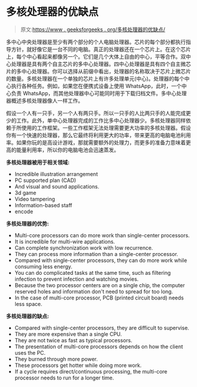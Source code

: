 # 多核处理器的优缺点

> 原文:[https://www . geeksforgeeks . org/多核处理器的优缺点/](https://www.geeksforgeeks.org/advantages-and-disadvantages-of-multicore-processors/)

多中心中央处理器是至少有两个部分的个人电脑处理器。芯片的每个部分都执行指导方针，就好像它是一台不同的电脑。真正的处理器还在一个芯片上。在这个芯片上，每个中心看起来都像另一个。它们是几个大体上自由的中心，平等合作。双中心处理器是具有两个自主芯片的多中心处理器。四中心处理器是具有四个自主微芯片的多中心处理器。你可以选择从前缀中看出，处理器的名称取决于芯片上微芯片的数量。多核处理器在一个单独的芯片上有许多处理单元(中心)。处理器的每个中心执行各种任务。例如，如果您在便携式设备上使用 WhatsApp，此时，一个中心负责 WhatsApp，而其他处理器中心可能同时用于下载归档文件。多中心处理器概述多核处理器像人一样工作。

假设一个人有一只手，另一个人有两只手。所以一只手的人比两只手的人能完成更少的工作。此外，单中心处理器完成的工作比多中心处理器少。多核处理器同样依赖于所使用的工作框架。一些工作框架无法处理需要更大功率的多核处理器。假设你有一个快速的处理器，那么它最终将利用更大的功率，带来更高的电脑电池利用率。如果你玩的是高设计游戏，那就需要额外的处理力，而更多的准备力意味着更高的能量利用率，所以你的电脑电池会迅速蒸发。

**多核处理器被用于相关领域:**

*   Incredible illustration arrangement
*   PC supported plan (CAD)
*   And visual and sound applications.
*   3d game
*   Video tampering
*   Information-based staff
*   encode

**多核处理器的优势:**

*   Multi-core processors can do more work than single-center processors.
*   It is incredible for multi-wire applications.
*   Can complete synchronization work with low recurrence.
*   They can process more information than a single-center processor.
*   Compared with single-center processors, they can do more work while consuming less energy.
*   You can do complicated tasks at the same time, such as filtering infection to prevent infection and watching movies.
*   Because the two processor centers are on a single chip, the computer reserved holes and information don't need to spread for too long.
*   In the case of multi-core processor, PCB (printed circuit board) needs less space.

**多核处理器的缺点:**

*   Compared with single-center processors, they are difficult to supervise.
*   They are more expensive than a single CPU.
*   They are not twice as fast as typical processors.
*   The presentation of multi-core processors depends on how the client uses the PC.
*   They burned through more power.
*   These processors get hotter while doing more work.
*   If a cycle requires direct/continuous processing, the multi-core processor needs to run for a longer time.
